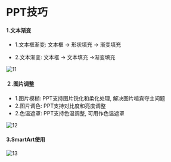 # PPT技巧

#### 1.文本渐变

- 1.文本框渐变: 文本框 -> 形状填充 -> 渐变填充

- 2.文本渐变: 文本框 -> 文本填充 ->渐变填充

![11](https://jacklv999.github.io/mytest/pic/11.png)

#### ２.图片调整

- 1.图片模糊:  PPT支持图片锐化和柔化处理, 解决图片喧宾夺主问题
- 2.图片调色:  PPT支持对比度和亮度调整
- 2.色温遮罩:  PPT支持色温调整, 可用作色温遮罩

![12](https://jacklv999.github.io/mytest/pic/12.png)

#### 3.SmartArt使用

![13](https://jacklv999.github.io/mytest/pic/13.png)

